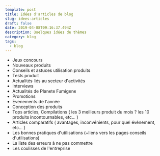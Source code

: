 ```yaml
---
template: post
title: Idées d'articles de blog
slug: idees-articles
draft: false
date: 2019-04-08T09:16:37.494Z
description: Quelques idées de thèmes
category: blog
tags:
  - blog
---
```

* Jeux concours
* Nouveaux produits
* Conseils et astuces utilisation produits
* Tests produit
* Actualités liés au secteur d'activités
* Interviews
* Actualités de Planete Fumigene
* Promotions
* Évenements de l'année
* Conception des produits
* Tops articles, Compilations ( les 3 meilleurs produit du mois ? les 10 produits incontournables, etc... )
* Articles comparatifs ( avantages, inconvénients, pour quel évènement, etc... )
* Les bonnes pratiques d'utilisations (+liens vers les pages conseils d'utilisations)
* La liste des erreurs à ne pas commettre
* Les coulisses de l'entreprise
